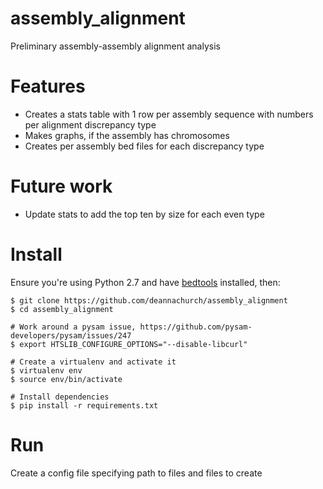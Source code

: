 # assembly_alignment

Preliminary assembly-assembly alignment analysis

# Features
* Creates a stats table with 1 row per assembly sequence with numbers per alignment discrepancy type
* Makes graphs, if the assembly has chromosomes
* Creates per assembly bed files for each discrepancy type

# Future work
* Update stats to add the top ten by size for each even type

# Install
Ensure you're using Python 2.7 and have [bedtools](http://bedtools.readthedocs.org/en/latest/) installed, then:

```
$ git clone https://github.com/deannachurch/assembly_alignment
$ cd assembly_alignment

# Work around a pysam issue, https://github.com/pysam-developers/pysam/issues/247
$ export HTSLIB_CONFIGURE_OPTIONS="--disable-libcurl"

# Create a virtualenv and activate it
$ virtualenv env
$ source env/bin/activate

# Install dependencies
$ pip install -r requirements.txt
```

# Run
Create a config file specifying path to files and files to create

